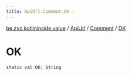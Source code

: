 ```yaml
---
title: ApiUrl.Comment.OK - 
---
```


[be.zvz.kotlininside.value](../../index.html) / [ApiUrl](../index.html) / [Comment](index.html) / [OK](./-o-k.html)

# OK

`static val OK: String`